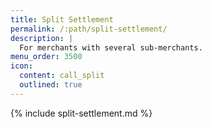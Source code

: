 ```yaml
---
title: Split Settlement
permalink: /:path/split-settlement/
description: |
  For merchants with several sub-merchants.
menu_order: 3500
icon:
  content: call_split
  outlined: true
---
```


{% include split-settlement.md %}
